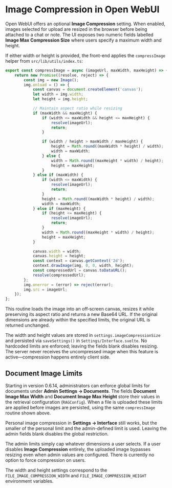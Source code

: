# Image Compression in Open WebUI

Open WebUI offers an optional **Image Compression** setting. When enabled, images selected for upload are resized in the browser before being attached to a chat or note. The UI exposes two numeric fields labelled **Image Max Compression Size** where users specify a maximum width and height.

If either width or height is provided, the front-end applies the `compressImage` helper from `src/lib/utils/index.ts`:

```typescript
export const compressImage = async (imageUrl, maxWidth, maxHeight) => {
    return new Promise((resolve, reject) => {
        const img = new Image();
        img.onload = () => {
            const canvas = document.createElement('canvas');
            let width = img.width;
            let height = img.height;

            // Maintain aspect ratio while resizing
            if (maxWidth && maxHeight) {
                if (width <= maxWidth && height <= maxHeight) {
                    resolve(imageUrl);
                    return;
                }

                if (width / height > maxWidth / maxHeight) {
                    height = Math.round((maxWidth * height) / width);
                    width = maxWidth;
                } else {
                    width = Math.round((maxHeight * width) / height);
                    height = maxHeight;
                }
            } else if (maxWidth) {
                if (width <= maxWidth) {
                    resolve(imageUrl);
                    return;
                }
                height = Math.round((maxWidth * height) / width);
                width = maxWidth;
            } else if (maxHeight) {
                if (height <= maxHeight) {
                    resolve(imageUrl);
                    return;
                }
                width = Math.round((maxHeight * width) / height);
                height = maxHeight;
            }

            canvas.width = width;
            canvas.height = height;
            const context = canvas.getContext('2d');
            context.drawImage(img, 0, 0, width, height);
            const compressedUrl = canvas.toDataURL();
            resolve(compressedUrl);
        };
        img.onerror = (error) => reject(error);
        img.src = imageUrl;
    });
};
```

This routine loads the image into an off‑screen canvas, resizes it while preserving its aspect ratio and returns a new Base64 URL. If the original dimensions are already within the specified limits, the original URL is returned unchanged.

The width and height values are stored in `settings.imageCompressionSize` and persisted via `saveSettings()` in `Settings/Interface.svelte`. No hardcoded limits are enforced; leaving the fields blank disables resizing. The server never receives the uncompressed image when this feature is active—compression happens entirely client side.


## Document Image Limits

Starting in version 0.6.14, administrators can enforce global limits for documents under **Admin Settings → Documents**. The fields **Document Image Max Width** and **Document Image Max Height** store their values in the retrieval configuration (`RAGConfig`). When a file is uploaded these limits are applied before images are persisted, using the same `compressImage` routine shown above.

Personal image compression in **Settings → Interface** still works, but the smaller of the personal limit and the admin-defined limit is used. Leaving the admin fields blank disables the global restriction.

The admin limits simply cap whatever dimensions a user selects. If a user disables **Image Compression** entirely, the uploaded image bypasses resizing even when admin values are configured. There is currently no option to force compression on users.

The width and height settings correspond to the `FILE_IMAGE_COMPRESSION_WIDTH` and `FILE_IMAGE_COMPRESSION_HEIGHT` environment variables.

